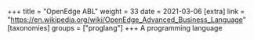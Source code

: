 +++
title = "OpenEdge ABL"
weight = 33
date = 2021-03-06
[extra]
link = "https://en.wikipedia.org/wiki/OpenEdge_Advanced_Business_Language"
[taxonomies]
groups = ["proglang"]
+++
A programming language

